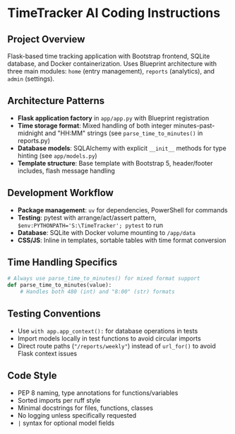 # TimeTracker AI Coding Instructions

## Project Overview
Flask-based time tracking application with Bootstrap frontend, SQLite database, and Docker containerization.
Uses Blueprint architecture with three main modules: `home` (entry management), `reports` (analytics), and `admin` (settings).

## Architecture Patterns
- **Flask application factory** in `app/app.py` with Blueprint registration
- **Time storage format**: Mixed handling of both integer minutes-past-midnight and "HH:MM" strings (see `parse_time_to_minutes()` in reports.py)
- **Database models**: SQLAlchemy with explicit `__init__` methods for type hinting (see `app/models.py`)
- **Template structure**: Base template with Bootstrap 5, header/footer includes, flash message handling

## Development Workflow
- **Package management**: `uv` for dependencies, PowerShell for commands
- **Testing**: pytest with arrange/act/assert pattern, `$env:PYTHONPATH='S:\TimeTracker'; pytest` to run
- **Database**: SQLite with Docker volume mounting to `/app/data`
- **CSS/JS**: Inline in templates, sortable tables with time format conversion

## Time Handling Specifics
```python
# Always use parse_time_to_minutes() for mixed format support
def parse_time_to_minutes(value):
    # Handles both 480 (int) and "8:00" (str) formats
```

## Testing Conventions
- Use `with app.app_context():` for database operations in tests
- Import models locally in test functions to avoid circular imports
- Direct route paths (`"/reports/weekly"`) instead of `url_for()` to avoid Flask context issues

## Code Style
- PEP 8 naming, type annotations for functions/variables
- Sorted imports per ruff style
- Minimal docstrings for files, functions, classes
- No logging unless specifically requested
- `|` syntax for optional model fields